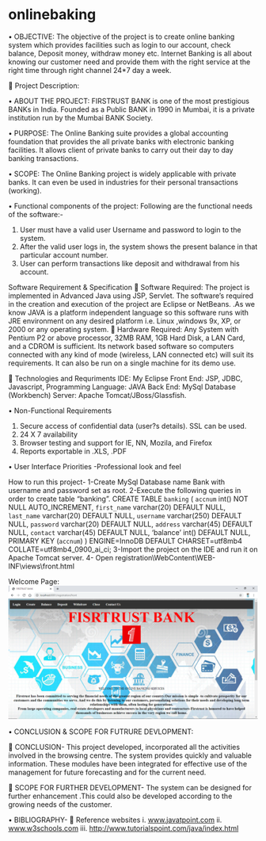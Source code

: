 # onlinebaking
•	OBJECTIVE:
The objective of the project is to create online banking system which provides facilities such as login to our account, check balance, Deposit money, withdraw money etc. Internet Banking is all about knowing our customer need and provide them with the right service at the right time through right channel 24*7 day a week.

	Project Description:

•	ABOUT THE PROJECT:
FIRSTRUST BANK is one of the most prestigious BANKs in India. Founded as a Public BANK in 1990 in Mumbai, it is a private institution run by the Mumbai BANK Society.

•	PURPOSE:
The Online Banking suite provides a global accounting foundation that provides the all private banks with electronic banking facilities. It allows client of private banks to carry out their day to day banking transactions.

•	SCOPE:
The Online Banking project is widely applicable with private banks. It can even be used in industries for their personal transactions (working).


•	Functional components of the project:
Following are the functional needs of the software:-
1. User must have a valid user Username and password to login to the system.
2. After the valid user logs in, the system shows the present balance in that particular account number.
3. User  can perform transactions like deposit and withdrawal from his account.

Software Requirement & Specification
	Software Required:
The project is implemented in Advanced Java using JSP, Servlet. The software’s required in the creation and execution of the project are  Eclipse or NetBeans. .As we know JAVA is a platform independent language so this software runs with JRE environment on any desired platform i.e. Linux ,windows 9x, XP, or 2000 or any operating system.
	Hardware Required:
Any System with Pentium P2 or above processor, 32MB RAM, 1GB Hard Disk, a LAN Card, and a CDROM is sufficient. Its network based software so computers connected with any kind of mode (wireless, LAN connected etc) will suit its requirements. It can also be run on a single machine for its demo use.

	Technologies and Requriments
IDE: My Eclipse
Front End:  JSP, JDBC, Javascript, 
Programming Language:   JAVA
Back End:  MySql Database (Workbench)
Server: Apache Tomcat/JBoss/Glassfish.

•	Non-Functional Requirements
1.	Secure access of confidential data (user?s details). SSL can be used.
2.	24 X 7 availability
3.	Browser testing and support for IE, NN, Mozila, and Firefox
4.	Reports exportable in .XLS, .PDF 

•	User Interface Priorities -Professional look and feel

How to run this project-
1-Create MySql Database name Bank with username and password set as root.
2-Execute the following queries in order to create table “banking”.
CREATE TABLE `banking` (
   `accnum` int() NOT NULL AUTO_INCREMENT,
   `first_name` varchar(20) DEFAULT NULL,
   `last_name` varchar(20) DEFAULT NULL,
   `username` varchar(250) DEFAULT NULL,
   `password` varchar(20) DEFAULT NULL,
   `address` varchar(45) DEFAULT NULL,
   `contact` varchar(45) DEFAULT NULL,
    ‘balance’ int() DEFAULT NULL,
   PRIMARY KEY (`accnum`)
) ENGINE=InnoDB DEFAULT CHARSET=utf8mb4 COLLATE=utf8mb4_0900_ai_ci;
3-Import the project on the IDE and run it on Apache Tomcat server.
4- Open registration\WebContent\WEB-INF\views\front.html

Welcome Page:
![](ssimg/1.png)


•	CONCLUSION & SCOPE FOR FUTRURE DEVLOPMENT:

	CONCLUSION-
This project developed, incorporated all the activities involved in the browsing centre. The system provides quickly and valuable information. These modules have been integrated for effective use of the management for future forecasting and for the current need.

	SCOPE FOR FURTHER DEVELOPMENT-
The system can be designed for further enhancement .This could also be developed according to the growing needs of the customer.


•	BIBLIOGRAPHY-
	Reference websites
i.	www.javatpoint.com
ii.	www.w3schools.com
iii.	http://www.tutorialspoint.com/java/index.html



